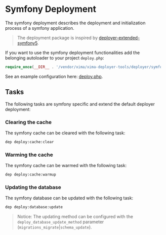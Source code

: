 # Symfony Deployment

The symfony deployment describes the deployment and initialization process of a symfony application.

> The deployment package is inspired by [deployer-extended-symfony5](https://github.com/sourcebroker/deployer-extended-symfony5).

If you want to use the symfony deployment functionalities add the belonging autoloader to your project `deploy.php`:

```php
require_once(__DIR__ . '/vendor/xima/xima-deployer-tools/deployer/symfony/autoload.php');
```

See an example configuration here: [deploy.php](deployer/symfony/example/deploy.php).

## Tasks

The following tasks are symfony specific and extend the default deployer deployment:

### Clearing the cache

The symfony cache can be cleared with the following task:

```bash
dep deploy:cache:clear
```

### Warming the cache

The symfony cache can be warmed with the following task:

```bash
dep deploy:cache:warmup
```

### Updating the database

The symfony database can be updated with the following task:

```bash
dep deploy:database:update
```

> Notice: The updating method can be configured with the `deploy_database_update_method` parameter (`migrations_migrate`|`schema_update`).